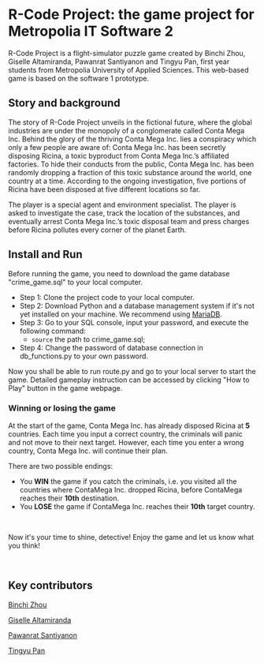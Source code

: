 # R-Code Project: the game project for Metropolia IT Software 2

R-Code Project is a flight-simulator puzzle game created by Binchi Zhou, Giselle Altamiranda, Pawanrat Santiyanon and Tingyu Pan, first year students from Metropolia University of Applied Sciences. This web-based game is based on the software 1 prototype.

## Story and background

The story of R-Code Project unveils in the fictional future, where the global industries are under the monopoly of a conglomerate called Conta Mega Inc. Behind the glory of the thriving Conta Mega Inc. lies a conspiracy which only a few people are aware of: Conta Mega Inc. has been secretly disposing Ricina, a toxic byproduct from Conta Mega Inc.’s affiliated factories. To hide their conducts from the public, Conta Mega Inc. has been randomly dropping a fraction of this toxic substance around the world, one country at a time. According to the ongoing investigation, five portions of Ricina have been disposed at five different locations so far. 

The player is a special agent and environment specialist. The player is asked to investigate the case, track the location of the substances, and eventually arrest Conta Mega Inc.’s toxic disposal team and press charges before Ricina pollutes every corner of the planet Earth.

## Install and Run

Before running the game, you need to download the game database "crime_game.sql" to your local computer.

* Step 1: Clone the project code to your local computer. 
* Step 2: Download Python and a database management system if it's not yet installed on your machine. We recommend using [MariaDB](https://mariadb.org/download/?t=mariadb&p=mariadb&r=11.3.0&os=windows&cpu=x86_64&pkg=msi&m=xtom_tal).
* Step 3: Go to your SQL console, input your password, and execute the following command:
  * `source` the path to crime_game.sql;
* Step 4: Change the password of database connection in db_functions.py to your own password.

Now you shall be able to run route.py and go to your local server to start the game. Detailed gameplay instruction can be accessed by clicking "How to Play" button in the game webpage.

### Winning or losing the game

At the start of the game, Conta Mega Inc. has already disposed Ricina at **5** countries. Each time you input a correct country, the criminals will panic and not move to their next target. However, each time you enter a wrong country, Conta Mega Inc. will continue their plan.

There are two possible endings:

* You **WIN** the game if you catch the criminals, i.e. you visited all the countries where ContaMega Inc. dropped Ricina, before ContaMega reaches their **10th** destination.
* You **LOSE** the game if ContaMega Inc. reaches their **10th** target country.

<br>

Now it's your time to shine, detective! Enjoy the game and let us know what you think!

<br>

## Key contributors
[Binchi Zhou](https://github.com/zeclaircie)

[Giselle Altamiranda](https://github.com/Gisaltamir)

[Pawanrat Santiyanon](https://github.com/NookPawanrat)

[Tingyu Pan](https://github.com/tingyup1)


